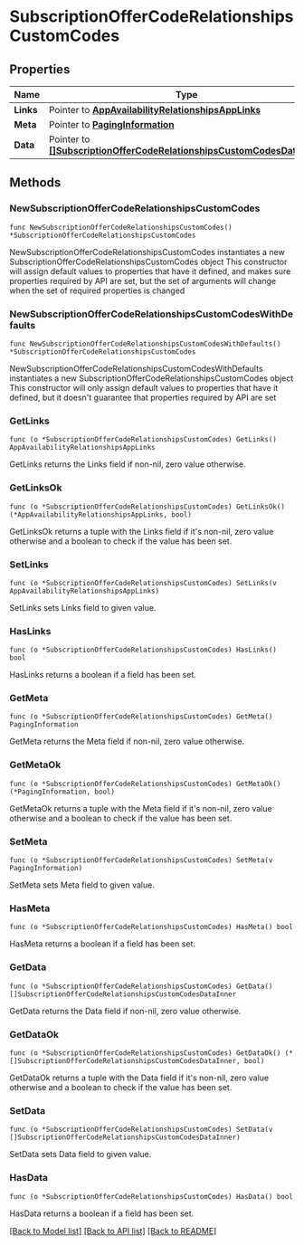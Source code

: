 # SubscriptionOfferCodeRelationshipsCustomCodes

## Properties

Name | Type | Description | Notes
------------ | ------------- | ------------- | -------------
**Links** | Pointer to [**AppAvailabilityRelationshipsAppLinks**](AppAvailabilityRelationshipsAppLinks.md) |  | [optional] 
**Meta** | Pointer to [**PagingInformation**](PagingInformation.md) |  | [optional] 
**Data** | Pointer to [**[]SubscriptionOfferCodeRelationshipsCustomCodesDataInner**](SubscriptionOfferCodeRelationshipsCustomCodesDataInner.md) |  | [optional] 

## Methods

### NewSubscriptionOfferCodeRelationshipsCustomCodes

`func NewSubscriptionOfferCodeRelationshipsCustomCodes() *SubscriptionOfferCodeRelationshipsCustomCodes`

NewSubscriptionOfferCodeRelationshipsCustomCodes instantiates a new SubscriptionOfferCodeRelationshipsCustomCodes object
This constructor will assign default values to properties that have it defined,
and makes sure properties required by API are set, but the set of arguments
will change when the set of required properties is changed

### NewSubscriptionOfferCodeRelationshipsCustomCodesWithDefaults

`func NewSubscriptionOfferCodeRelationshipsCustomCodesWithDefaults() *SubscriptionOfferCodeRelationshipsCustomCodes`

NewSubscriptionOfferCodeRelationshipsCustomCodesWithDefaults instantiates a new SubscriptionOfferCodeRelationshipsCustomCodes object
This constructor will only assign default values to properties that have it defined,
but it doesn't guarantee that properties required by API are set

### GetLinks

`func (o *SubscriptionOfferCodeRelationshipsCustomCodes) GetLinks() AppAvailabilityRelationshipsAppLinks`

GetLinks returns the Links field if non-nil, zero value otherwise.

### GetLinksOk

`func (o *SubscriptionOfferCodeRelationshipsCustomCodes) GetLinksOk() (*AppAvailabilityRelationshipsAppLinks, bool)`

GetLinksOk returns a tuple with the Links field if it's non-nil, zero value otherwise
and a boolean to check if the value has been set.

### SetLinks

`func (o *SubscriptionOfferCodeRelationshipsCustomCodes) SetLinks(v AppAvailabilityRelationshipsAppLinks)`

SetLinks sets Links field to given value.

### HasLinks

`func (o *SubscriptionOfferCodeRelationshipsCustomCodes) HasLinks() bool`

HasLinks returns a boolean if a field has been set.

### GetMeta

`func (o *SubscriptionOfferCodeRelationshipsCustomCodes) GetMeta() PagingInformation`

GetMeta returns the Meta field if non-nil, zero value otherwise.

### GetMetaOk

`func (o *SubscriptionOfferCodeRelationshipsCustomCodes) GetMetaOk() (*PagingInformation, bool)`

GetMetaOk returns a tuple with the Meta field if it's non-nil, zero value otherwise
and a boolean to check if the value has been set.

### SetMeta

`func (o *SubscriptionOfferCodeRelationshipsCustomCodes) SetMeta(v PagingInformation)`

SetMeta sets Meta field to given value.

### HasMeta

`func (o *SubscriptionOfferCodeRelationshipsCustomCodes) HasMeta() bool`

HasMeta returns a boolean if a field has been set.

### GetData

`func (o *SubscriptionOfferCodeRelationshipsCustomCodes) GetData() []SubscriptionOfferCodeRelationshipsCustomCodesDataInner`

GetData returns the Data field if non-nil, zero value otherwise.

### GetDataOk

`func (o *SubscriptionOfferCodeRelationshipsCustomCodes) GetDataOk() (*[]SubscriptionOfferCodeRelationshipsCustomCodesDataInner, bool)`

GetDataOk returns a tuple with the Data field if it's non-nil, zero value otherwise
and a boolean to check if the value has been set.

### SetData

`func (o *SubscriptionOfferCodeRelationshipsCustomCodes) SetData(v []SubscriptionOfferCodeRelationshipsCustomCodesDataInner)`

SetData sets Data field to given value.

### HasData

`func (o *SubscriptionOfferCodeRelationshipsCustomCodes) HasData() bool`

HasData returns a boolean if a field has been set.


[[Back to Model list]](../README.md#documentation-for-models) [[Back to API list]](../README.md#documentation-for-api-endpoints) [[Back to README]](../README.md)


